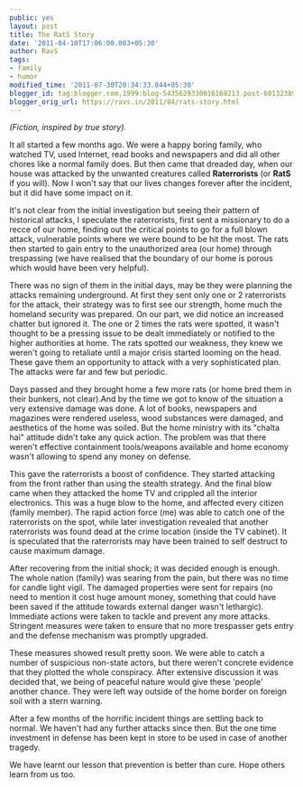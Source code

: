 ```yaml
---
public: yes
layout: post
title: The RatS Story
date: '2011-04-10T17:06:00.003+05:30'
author: RavS
tags:
- family
- humor
modified_time: '2011-07-30T20:34:33.844+05:30'
blogger_id: tag:blogger.com,1999:blog-5435629330016169213.post-6013238910766458351
blogger_orig_url: https://ravs.in/2011/04/rats-story.html
---
```


_(Fiction, inspired by true story)._

It all started a few months ago. We were a happy boring family, who watched TV, used Internet, read books and newspapers and did all other chores like a normal family does. But then came that dreaded day, when our house was attacked by the unwanted creatures called **Raterrorists** (or **RatS** if you will). Now I won't say that our lives changes forever after the incident, but it did have some impact on it.

It's not clear from the initial investigation but seeing their pattern of historical attacks, I speculate the raterrorists, first sent a missionary to do a recce of our home, finding out the critical points to go for a full blown attack, vulnerable points where we were bound to be hit the most. The rats then started to gain entry to the unauthorized area (our home) through trespassing (we have realised that the boundary of our home is porous which would have been very helpful).

There was no sign of them in the initial days, may be they were planning the attacks remaining underground. At first they sent only one or 2 raterrorists for the attack, their strategy was to first see our strength, home much the homeland security was prepared. On our part, we did notice an increased chatter but ignored it. The one or 2 times the rats were spotted, it wasn't thought to be a pressing issue to be dealt immediately or notified to the higher authorities at home. The rats spotted our weakness, they knew we weren't going to retaliate until a major crisis started looming on the head. These gave them an opportunity to attack with a very sophisticated plan. The attacks were far and few but periodic. 

Days passed and they brought home a few more rats (or home bred them in their bunkers, not clear).And by the time we got to know of the situation a very extensive damage was done. A lot of books, newspapers and magazines were rendered useless, wood substances were damaged, and aesthetics of the home was soiled. But the home ministry with its "chalta hai" attitude didn't take any quick action. The problem was that there weren't effective containment tools/weapons available and home economy wasn't allowing to spend any money on defense.

This gave the raterrorists a boost of confidence. They started attacking from the front rather than using the stealth strategy. And the final blow came when they attacked the home TV and crippled all the interior electronics. This was a huge blow to the home, and affected every citizen (family member). The rapid action force (me) was able to catch one of the raterrorists on the spot, while later investigation revealed that another raterrorists was found dead at the crime location (inside the TV cabinet). It is speculated that the raterrorists may have been trained to self destruct to cause maximum damage.

After recovering from the initial shock; it was decided enough is enough. The whole nation (family) was searing from the pain, but there was no time for candle light vigil. The damaged properties were sent for repairs (no need to mention it cost huge amount money, something that could have been saved if the attitude towards external danger wasn't lethargic). Immediate actions were taken to tackle and prevent any more attacks. Stringent measures were taken to ensure that no more trespasser gets entry and the defense mechanism was promptly upgraded. 

These measures showed result pretty soon. We were able to catch a number of suspicious non-state actors, but there weren't concrete evidence that they plotted the whole conspiracy. After extensive discussion it was decided that, we being of peaceful nature would give these 'people' another chance. They were left way outside of the home border on foreign soil with a stern warning.

After a few months of the horrific incident things are settling back to normal. We haven't had any further attacks since then. But the one time investment in defense has been kept in store to be used in case of another tragedy.

We have learnt our lesson that prevention is better than cure. Hope others learn from us too.
